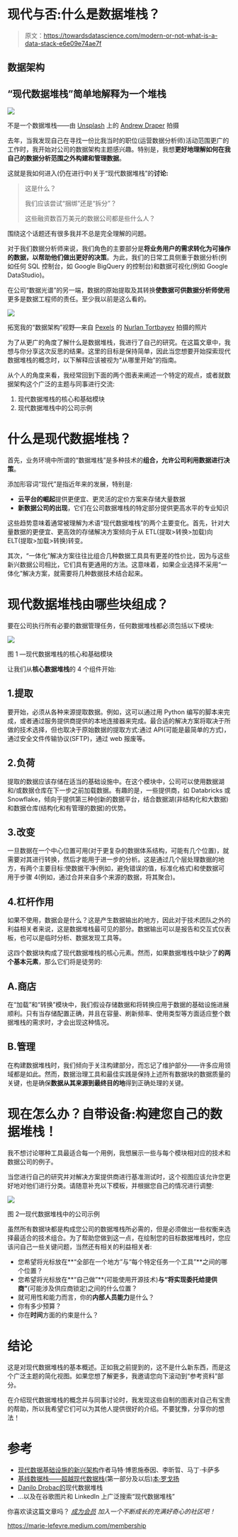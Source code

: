 # 现代与否:什么是数据堆栈？

> 原文：<https://towardsdatascience.com/modern-or-not-what-is-a-data-stack-e6e09e74ae7f>

## 数据架构

## “现代数据堆栈”简单地解释为一个堆栈

![](img/8f82a9cdfc2aa48df203d5bc71413ed5.png)

不是一个数据堆栈——由 [Unsplash](https://unsplash.com/?utm_source=unsplash&utm_medium=referral&utm_content=creditCopyText) 上的 [Andrew Draper](https://unsplash.com/@andalexander?utm_source=unsplash&utm_medium=referral&utm_content=creditCopyText) 拍摄

去年，当我发现自己在寻找一份比我当时的职位(运营数据分析师)活动范围更广的工作时，我开始对公司的数据架构主题感兴趣。特别是，我想**更好地理解如何在我自己的数据分析范围之外构建和管理数据**。

这就是我如何进入(仍在进行中)关于“现代数据堆栈”的**讨论:**

> 这是什么？
> 
> 我们应该尝试“捆绑”还是“拆分”？
> 
> 这些融资数百万美元的数据公司都是些什么人？

围绕这个话题还有很多我并不总是完全理解的问题。

对于我们数据分析师来说，我们角色的主要部分是**将业务用户的需求转化为可操作的数据，以帮助他们做出更好的决策**。为此，我们的日常工具侧重于数据分析(例如任何 SQL 控制台，如 Google BigQuery 的控制台)和数据可视化(例如 Google DataStudio)。

在公司“数据光谱”的另一端，数据的原始提取及其转换**使数据可供数据分析师使用**更多是数据工程师的责任。至少我以前是这么看的。

![](img/738bc46e8accf1a72e73d3cf71da5c21.png)

拓宽我的“数据架构”视野—来自 [Pexels](https://www.pexels.com/photo/woman-in-a-mountains-having-view-on-the-sunrise-10369711/?utm_content=attributionCopyText&utm_medium=referral&utm_source=pexels) 的 [Nurlan Tortbayev](https://www.pexels.com/@nurlantortbayev?utm_content=attributionCopyText&utm_medium=referral&utm_source=pexels) 拍摄的照片

为了从更广的角度了解什么是数据堆栈，我进行了自己的研究。在这篇文章中，我想与你分享这次反思的结果。这里的目标是保持简单，因此当您想要开始探索现代数据堆栈的概念时，以下解释应该被视为“从哪里开始”的指南。

从个人的角度来看，我经常回到下面的两个图表来阐述一个特定的观点，或者就数据架构这个广泛的主题与同事进行交流:

1.  现代数据堆栈的核心和基础模块
2.  现代数据堆栈中的公司示例

# 什么是现代数据堆栈？

首先，业务环境中所谓的“数据堆栈”是多种技术的**组合，允许公司利用数据进行决策**。

添加形容词“现代”是指近年来的发展，特别是:

*   **云平台的崛起**提供更便宜、更灵活的定价方案来存储大量数据
*   **新数据公司的出现**，它们在公司数据堆栈的特定部分提供更高水平的专业知识

这些趋势意味着通常被理解为术语“现代数据堆栈”的两个主要变化。首先，针对大量数据的更便宜、更高效的存储解决方案倾向于从 ETL(提取>转换>加载)向 ELT(提取>加载>转换)转变。

其次，“一体化”解决方案往往比组合几种数据工具具有更差的性价比，因为与这些新兴数据公司相比，它们具有更通用的方法。这意味着，如果企业选择不采用“一体化”解决方案，就需要将几种数据技术结合起来。

# 现代数据堆栈由哪些块组成？

要在公司执行所有必要的数据管理任务，任何数据堆栈都必须包括以下模块:

![](img/27a8937c4f91f93e885f422d3679cb31.png)

图 1 —现代数据堆栈的核心和基础模块

让我们从**核心数据堆栈**的 4 个组件开始:

## 1.提取

要开始，必须从各种来源提取数据。例如，这可以通过用 Python 编写的脚本来完成，或者通过服务提供商提供的本地连接器来完成。最合适的解决方案将取决于所做的技术选择，但也取决于原始数据的提取方式:通过 API(可能是最简单的方式)，通过安全文件传输协议(SFTP)，通过 web 报废等。

## 2.负荷

提取的数据应该存储在适当的基础设施中。在这个模块中，公司可以使用数据湖和/或数据仓库在下一步之前加载数据。有趣的是，一些提供商，如 Databricks 或 Snowflake，倾向于提供第三种创新的数据平台，结合数据湖(非结构化和大数据)和数据仓库(结构化和有管理的数据)的优势。

## 3.改变

一旦数据在一个中心位置可用(对于更复杂的数据体系结构，可能有几个位置)，就需要对其进行转换，然后才能用于进一步的分析。这是通过几个层处理数据的地方，有两个主要目标:使数据干净(例如，避免错误的值，标准化格式)和使数据可用于步骤 4(例如，通过合并来自多个来源的数据，将其聚合)。

## 4.杠杆作用

如果不使用，数据会是什么？这是产生数据输出的地方，因此对于技术团队之外的利益相关者来说，这是数据堆栈最可见的部分。数据输出可以是报告和交互式仪表板，也可以是临时分析、数据发现工具等。

这四个数据块构成了现代数据堆栈的核心元素。然而，如果数据堆栈中缺少了**的两个基本元素**，那么它们将是徒劳的:

## A.商店

在“加载”和“转换”模块中，我们假设存储数据和将转换应用于数据的基础设施进展顺利。只有当存储配置正确，并且在容量、刷新频率、使用类型等方面适应整个数据堆栈的需求时，才会出现这种情况。

## B.管理

在构建数据堆栈时，我们倾向于关注构建部分，而忘记了维护部分——许多应用领域都是如此。然而，数据治理工具和最佳实践是保持上述所有数据块的数据质量的关键，也是确保**数据从其来源到最终目的地**得到正确处理的关键。

# 现在怎么办？自带设备:构建您自己的数据堆栈！

我不想讨论哪种工具最适合每一个用例，我想展示一些与每个模块相对应的技术和数据公司的例子。

当您进行自己的研究并对解决方案提供商进行基准测试时，这个视图应该允许您更好地对他们进行分类。请随意补充以下模板，并根据您自己的情况进行调整:

![](img/6ea6d80ad41e01de17095e252183561b.png)

图 2—现代数据堆栈中的公司示例

虽然所有数据块都是构成您公司的数据堆栈所必需的，但是必须做出一些权衡来选择最适合的技术组合。为了帮助您做到这一点，在绘制您的目标数据堆栈时，您应该问自己一些关键问题，当然还有相关的利益相关者:

*   您希望将光标放在**“全部在一个地方”与“每个特定任务一个工具”**之间的哪个位置？
*   您希望将光标放在**“自己做”**(可能使用开源技术)**与“将实现委托给提供商”**(可能涉及供应商锁定)之间的什么位置？
*   就可用性和能力而言，你的**内部人员能力**是什么？
*   你有多少预算？
*   你在**时间**方面的约束是什么？

# 结论

这是对现代数据堆栈的基本概述。正如我之前提到的，这不是什么新东西，而是这个广泛主题的简化视图。如果您想了解更多，我邀请您向下滚动到“参考资料”部分。

在介绍现代数据堆栈的概念并与同事讨论时，我发现这些自制的图表对自己有宝贵的帮助，所以我希望它们可以为其他人提供很好的介绍。不要犹豫，分享你的想法！

# 参考

*   [现代数据基础设施的新兴架构](https://future.a16z.com/emerging-architectures-modern-data-infrastructure/)作者马特·博恩施泰因、李昕晢、马丁·卡萨多
*   [基线数据栈——超越现代数据栈](https://medium.com/coriers/the-baseline-data-stack-going-beyond-the-modern-data-stack-part-1-9791b7d49e85)(第一部分及以后)[本·罗戈扬](https://medium.com/u/41cd8f154e82?source=post_page-----e6e09e74ae7f--------------------------------)
*   [Danilo Drobac](https://medium.com/@danilo.drobac/the-modern-data-stack-4f0094017edb)[的](https://medium.com/u/755512a464bb?source=post_page-----e6e09e74ae7f--------------------------------)现代数据堆栈
*   …以及在谷歌图片和 LinkedIn 上广泛搜索“现代数据堆栈”

你喜欢读这篇文章吗？ [*成为会员*](https://marie-lefevre.medium.com/membership) *加入一个不断成长的充满好奇心的社区吧！*

<https://marie-lefevre.medium.com/membership> 